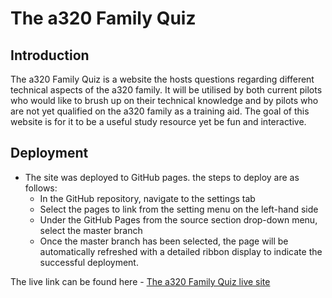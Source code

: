 # The a320 Family Quiz 
## Introduction
The a320 Family Quiz is a website the hosts questions regarding different technical aspects of the a320 family. It will be utilised by both current pilots who would like to brush up on their technical knowledge and by pilots who are not yet qualified on the a320 family as a training aid. The goal of this website is for it to be a useful study resource yet be fun and interactive. 

## Deployment

* The site was deployed to GitHub pages. the steps to deploy are as follows: 
  * In the GitHub repository, navigate to the settings tab
  * Select the pages to link from the setting menu on the left-hand side 
  * Under the GitHub Pages from the source section drop-down menu, select the master branch 
  * Once the master branch has been selected, the page will be automatically refreshed with a detailed ribbon display to indicate the successful deployment. 
  
The live link can be found here - [The a320 Family Quiz live site](https://shanecooney111.github.io/airbus-320-family-quiz/)
